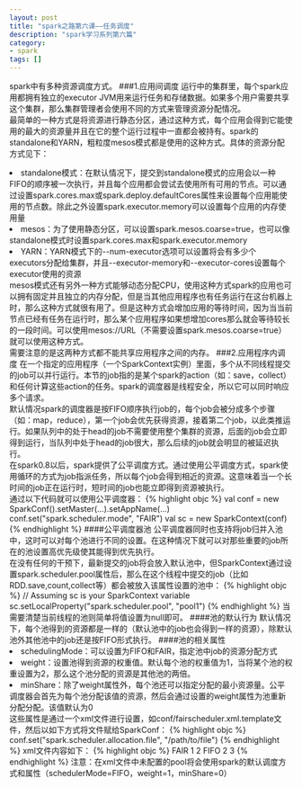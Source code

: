 ```yaml
---
layout: post
title: "spark之路第六课——任务调度"
description: "spark学习系列第六篇"
category: 
- spark
tags: []
---
```



spark中有多种资源调度方式。
###1.应用间调度
运行中的集群里，每个spark应用都拥有独立的executor JVM用来运行任务和存储数据。如果多个用户需要共享这个集群，那么集群管理者会使用不同的方式来管理资源分配情况。</br>
最简单的一种方式是将资源进行静态分区，通过这种方式，每个应用会得到它能使用的最大的资源量并且在它的整个运行过程中一直都会被持有。spark的standalone和YARN，粗粒度mesos模式都是使用的这种方式。具体的资源分配方式见下：</br>
<li>standalone模式：在默认情况下，提交到standalone模式的应用会以一种FIFO的顺序被一次执行，并且每个应用都会尝试去使用所有可用的节点。可以通过设置spark.cores.max或spark.deploy.defaultCores属性来设置每个应用能使用的节点数。除此之外设置spark.executor.memory可以设置每个应用的内存使用量
<li>mesos：为了使用静态分区，可以设置spark.mesos.coarse=true，也可以像standalone模式时设置spark.cores.max和spark.executor.memory
<li>YARN：YARN模式下的--num-executor选项可以设置将会有多少个executors分配给集群，并且--executor-memory和--executor-cores设置每个executor使用的资源</br>
mesos模式还有另外一种方式能够动态分配CPU，使用这种方式spark的应用也可以拥有固定并且独立的内存分配，但是当其他应用程序也有任务运行在这台机器上时，那么这种方式就很有用了。但是这种方式会增加应用的等待时间，因为当当前节点已经有任务在运行时，那么某个应用程序如果想增加cores那么就会等待较长的一段时间。可以使用mesos://URL（不需要设置spark.mesos.coarse=true）就可以使用这种方式。</br>
需要注意的是这两种方式都不能共享应用程序之间的内存。
###2.应用程序内调度
在一个指定的应用程序（一个SparkContext实例）里面，多个从不同线程提交的job可以并行运行。本节的job指的是某个spark的action（如：save，collect）和任何计算这些action的任务。spark的调度器是线程安全，所以它可以同时响应多个请求。</br>
默认情况spark的调度器是按FIFO顺序执行job的，每个job会被分成多个步骤（如：map，reduce），第一个job会优先获得资源，接着第二个job，以此类推运行。如果队列中的处于head的job不需要使用整个集群的资源，后面的job会立即得到运行，当队列中处于head的job很大，那么后续的job就会明显的被延迟执行。</br>
在spark0.8以后，spark提供了公平调度方式。通过使用公平调度方式，spark使用循环的方式为job指派任务，所以每个job会得到相近的资源。这意味着当一个长时间的job正在运行时，短时间的job也能立即得到资源被执行。</br>
通过以下代码就可以使用公平调度器：
{% highlight objc %}
val conf = new SparkConf().setMaster(...).setAppName(...)
conf.set("spark.scheduler.mode", "FAIR")
val sc = new SparkContext(conf)
{% endhighlight %}
####公平调度器池
公平调度器同时也支持将job归并入池中，这时可以对每个池进行不同的设置。在这种情况下就可以对那些重要的job所在的池设置高优先级使其能得到优先执行。</br>
在没有任何的干预下，最新提交的job将会放入默认池中，但SparkContext通过设置spark.scheduler.pool属性后，那么在这个线程中提交的job（比如RDD.save,count,collect等）都会被放入该属性设置的池中：
{% highlight objc %}
// Assuming sc is your SparkContext variable
sc.setLocalProperty("spark.scheduler.pool", "pool1")
{% endhighlight %}
当需要清楚当前线程的池则简单将值设置为null即可。
####池的默认行为
默认情况下，每个池得到的资源都是一样的（默认池中的job也会得到一样的资源），除默认池外其他池中的job还是按FIFO形式执行。
####池的相关属性
<li>schedulingMode：可以设置为FIFO和FAIR，指定池中job的资源分配方式
<li>weight：设置池得到资源的权重值。默认每个池的权重值为1，当将某个池的权重设置为2，那么这个池分配的资源是其他池的两倍。
<li>minShare：除了weight属性外，每个池还可以指定分配的最小资源量。公平调度器会首先为每个池分配该值的资源，然后会通过设置的weight属性为池重新分配分配。该值默认为0</br>
这些属性是通过一个xml文件进行设置，如conf/fairscheduler.xml.template文件，然后以如下方式将文件赋给SparkConf：
{% highlight objc %}
conf.set("spark.scheduler.allocation.file", "/path/to/file")
{% endhighlight %}
xml文件内容如下：
{% highlight objc %}
<?xml version="1.0"?>
<allocations>
  <pool name="production">
    <schedulingMode>FAIR</schedulingMode>
    <weight>1</weight>
    <minShare>2</minShare>
  </pool>
  <pool name="test">
    <schedulingMode>FIFO</schedulingMode>
    <weight>2</weight>
    <minShare>3</minShare>
  </pool>
</allocations>
{% endhighlight %}
注意：在xml文件中未配置的pool将会使用spark的默认调度方式和属性（schedulerMode=FIFO，weight=1，minShare=0）